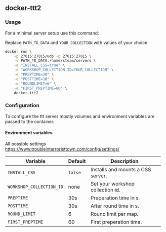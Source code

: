 ## docker-ttt2

### Usage

For a minimal server setup use this command:

Replace `PATH_TO_DATA` and `YOUR_COLLECTION` with values of your choice.

```bash
docker run \
    -p 27015:27015/udp -p 27015:27015 \
    -v PATH_TO_DATA:/home/steam/servers \
    -e "INSTALL_CSS=true" \
    -e "WORKSHOP_COLLECTION_ID=YOUR_COLLECTION" \
    -e "PREPTIME=30" \
    -e "POSTTIME=30" \
    -e "ROUNDLIMIT=6" \
    -e "FIRST_PREPTIME=60" \
    docker-ttt2
```

### Configuration

To configure the ttt server mostly volumes and environment variables are passed to the container.

#### Environment variables
All possible settings https://www.troubleinterroristtown.com/config/settings/

| Variable                 | Default | Description                       |
| ------------------------ | ------- | --------------------------------- |
| `INSTALL_CSS`            | `false` | Installs and mounts a CSS server. |
| `WORKSHOP_COLLECTION_ID` | none    | Set your workshop collection id.  |
| `PREPTIME`               | 30s     | Preperation time in s.            |
| `POSTTIME`               | 30s     | After round time in s.            |
| `ROUND_LIMIT`            | 6       | Round limit per map.              |
| `FIRST_PREPTIME`         | 60      | First preperation time.           |